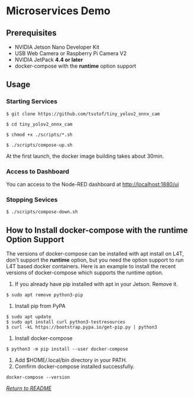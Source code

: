 # Microservices Demo

## Prerequisites

- NVIDIA Jetson Nano Developer Kit
- USB Web Camera or Raspberry Pi Camera V2
- NVIDIA JetPack **4.4 or later**
- docker-compose with the **runtime** option support

## Usage

### Starting Services
```
$ git clone https://github.com/tsutof/tiny_yolov2_onnx_cam

$ cd tiny_yolov2_onnx_cam

$ chmod +x ./scripts/*.sh

$ ./scripts/compose-up.sh
```

At the first launch, the docker image building takes about 30min.

### Access to Dashboard
You can access to the Node-RED dashboard at [http://localhost:1880/ui](http://localhost:1880/ui)

### Stopping Sevices
```
$ ./scripts/compose-down.sh
```

## How to Install docker-compose with the runtime Option Support
The versions of docker-compose can be installed with apt install on L4T, don't support the **runtime** option, but you need the option support to run L4T based docker containers.
Here is an example to install the recent versions of docker-compose which supports the runtime option.

1. If you already have pip installed with apt in your Jetson. Remove it.
```
$ sudo apt remove python3-pip
```
1. Install pip from PyPA
```
$ sudo apt update
$ sudo apt install curl python3-testresources
$ curl -kL https://bootstrap.pypa.io/get-pip.py | python3
```
1. Install docker-compose
```
$ python3 -m pip install --user docker-compose
```
1. Add $HOME/.local/bin directory in your PATH.
1. Comfirm docker-compose installed successfully.
```
docker-compose --version
```

*[Return to README](../README.md)*
